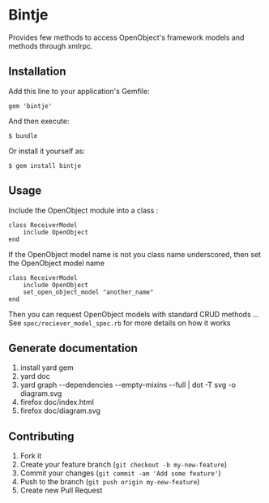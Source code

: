 # Bintje

Provides few methods to access OpenObject's framework models and methods through xmlrpc.

## Installation

Add this line to your application's Gemfile:

    gem 'bintje'

And then execute:

    $ bundle

Or install it yourself as:

    $ gem install bintje

## Usage

Include the OpenObject module into a class :

    class ReceiverModel
        include OpenObject
    end

If the OpenObject model name is not you class name underscored, then set the OpenObject model name

    class ReceiverModel
        include OpenObject
        set_open_object_model "another_name"
    end

Then you can request OpenObject models with standard CRUD methods ...
See ``spec/reciever_model_spec.rb`` for more details on how it works

## Generate documentation

1. install yard gem
2. yard doc
3. yard graph --dependencies --empty-mixins --full | dot -T svg -o diagram.svg
4. firefox doc/index.html
5. firefox doc/diagram.svg

## Contributing

1. Fork it
2. Create your feature branch (`git checkout -b my-new-feature`)
3. Commit your changes (`git commit -am 'Add some feature'`)
4. Push to the branch (`git push origin my-new-feature`)
5. Create new Pull Request
